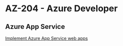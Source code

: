 # AZ-204 - Azure Developer

## Azure App Service
[Implement Azure App Service web apps](https://learn.microsoft.com/en-us/training/paths/create-azure-app-service-web-apps/)
